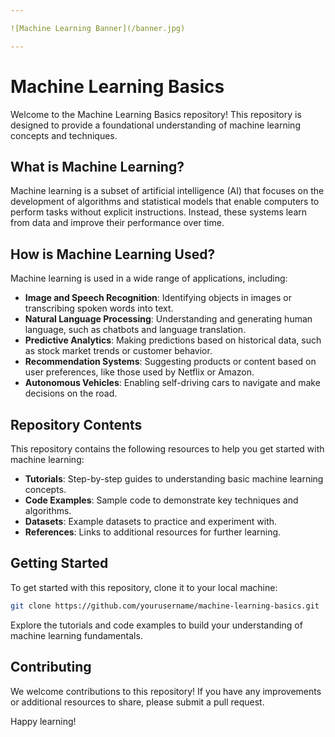 ```yaml
---

![Machine Learning Banner](/banner.jpg)

---
```



# Machine Learning Basics

Welcome to the Machine Learning Basics repository! This repository is designed to provide a foundational understanding of machine learning concepts and techniques.

## What is Machine Learning?

Machine learning is a subset of artificial intelligence (AI) that focuses on the development of algorithms and statistical models that enable computers to perform tasks without explicit instructions. Instead, these systems learn from data and improve their performance over time.

## How is Machine Learning Used?

Machine learning is used in a wide range of applications, including:

- **Image and Speech Recognition**: Identifying objects in images or transcribing spoken words into text.
- **Natural Language Processing**: Understanding and generating human language, such as chatbots and language translation.
- **Predictive Analytics**: Making predictions based on historical data, such as stock market trends or customer behavior.
- **Recommendation Systems**: Suggesting products or content based on user preferences, like those used by Netflix or Amazon.
- **Autonomous Vehicles**: Enabling self-driving cars to navigate and make decisions on the road.

## Repository Contents

This repository contains the following resources to help you get started with machine learning:

- **Tutorials**: Step-by-step guides to understanding basic machine learning concepts.
- **Code Examples**: Sample code to demonstrate key techniques and algorithms.
- **Datasets**: Example datasets to practice and experiment with.
- **References**: Links to additional resources for further learning.

## Getting Started

To get started with this repository, clone it to your local machine:

```bash
git clone https://github.com/yourusername/machine-learning-basics.git
```

Explore the tutorials and code examples to build your understanding of machine learning fundamentals.

## Contributing

We welcome contributions to this repository! If you have any improvements or additional resources to share, please submit a pull request.


Happy learning!